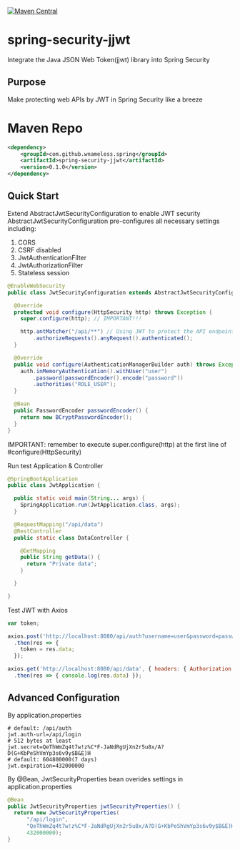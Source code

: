 [![Maven Central](https://maven-badges.herokuapp.com/maven-central/com.github.wnameless.spring/spring-security-jjwt/badge.svg)](https://maven-badges.herokuapp.com/maven-central/com.github.wnameless.spring/spring-security-jjwt)

spring-security-jjwt
=============
Integrate the Java JSON Web Token(jjwt) library into Spring Security

## Purpose
Make protecting web APIs by JWT in Spring Security like a breeze

# Maven Repo
```xml
<dependency>
	<groupId>com.github.wnameless.spring</groupId>
	<artifactId>spring-security-jjwt</artifactId>
	<version>0.1.0</version>
</dependency>
```

## Quick Start

Extend AbstractJwtSecurityConfiguration to enable JWT security<br>
AbstractJwtSecurityConfiguration pre-configures all necessary settings including:<br>
1. CORS
2. CSRF disabled
3. JwtAuthenticationFilter
4. JwtAuthorizationFilter
5. Stateless session
```java
@EnableWebSecurity
public class JwtSecurityConfiguration extends AbstractJwtSecurityConfiguration {

  @Override
  protected void configure(HttpSecurity http) throws Exception {
    super.configure(http); // IMPORTANT!!!

    http.antMatcher("/api/**") // Using JWT to protect the API endpoint
        .authorizeRequests().anyRequest().authenticated();
  }

  @Override
  public void configure(AuthenticationManagerBuilder auth) throws Exception {
    auth.inMemoryAuthentication().withUser("user")
        .password(passwordEncoder().encode("password"))
        .authorities("ROLE_USER");
  }

  @Bean
  public PasswordEncoder passwordEncoder() {
    return new BCryptPasswordEncoder();
  }
}
```
IMPORTANT: remember to execute super.configure(http) at the first line of #configure(HttpSecurity)

Run test Application & Controller
```java
@SpringBootApplication
public class JwtApplication {

  public static void main(String... args) {
    SpringApplication.run(JwtApplication.class, args);
  }

  @RequestMapping("/api/data")
  @RestController
  public static class DataController {

    @GetMapping
    public String getData() {
      return "Private data";
    }

  }

}
```

Test JWT with Axios
```javascript
var token;

axios.post('http://localhost:8080/api/auth?username=user&password=password')
  .then(res => {
    token = res.data;
  });

axios.get('http://localhost:8080/api/data', { headers: { Authorization: `Bearer ${token}` } })
  .then(res => { console.log(res.data) });
```

## Advanced Configuration

By application.properties
```
# default: /api/auth
jwt.auth-url=/api/login
# 512 bytes at least
jwt.secret=QeThWmZq4t7w!z%C*F-JaNdRgUjXn2r5u8x/A?D(G+KbPeShVmYp3s6v9y$B&E)H
# default: 604800000(7 days)
jwt.expiration=432000000 
```

By @Bean, JwtSecurityProperties bean overides settings in application.properties
```java
@Bean
public JwtSecurityProperties jwtSecurityProperties() {
  return new JwtSecurityProperties(
      "/api/login",
      "QeThWmZq4t7w!z%C*F-JaNdRgUjXn2r5u8x/A?D(G+KbPeShVmYp3s6v9y$B&E)H",
      432000000);
}
```